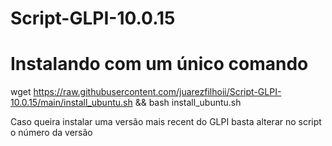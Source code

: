 # Script-GLPI-10.0.15

# Instalando com um único comando 
wget https://raw.githubusercontent.com/juarezfilhoii/Script-GLPI-10.0.15/main/install_ubuntu.sh && bash install_ubuntu.sh

Caso queira instalar uma versão mais recent do GLPI basta alterar no script o número da versão 
